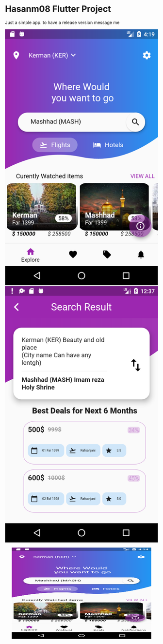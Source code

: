 # Hasanm08 Flutter Project

Just a simple app. to have a release version message me

![Screenshot](Screenshot2.png) ![Screenshot](Screenshot3.png)
<p align="center">
  <img width="460" height="300" src="Screenshot.png">
</p>
